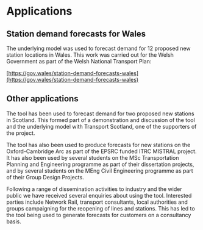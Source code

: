 # Applications
<!-- position: 4 -->

## Station demand forecasts for Wales

The underlying model was used to forecast demand for 12 proposed new station locations in Wales. This work was carried out for the Welsh Government as part of the Welsh National Transport Plan:

[https://gov.wales/station-demand-forecasts-wales](https://gov.wales/station-demand-forecasts-wales)

## Other applications

The tool has been used to forecast demand for two proposed new stations in Scotland. This formed part of a demonstration and discussion of the tool and the underlying model with Transport Scotland, one of the supporters of the project.

The tool has also been used to produce forecasts for new stations on the Oxford-Cambridge Arc as part of the EPSRC funded ITRC MISTRAL project. It has also been used by several students on the MSc Transportation Planning and Engineering programme as part of their dissertation projects, and by several students on the MEng Civil Engineering programme as part of their Group Design Projects.

Following a range of dissemination activities to industry and the wider public we have received several enquiries about using the tool. Interested parties include Network Rail, transport consultants, local authorities and groups campaigning for the reopening of lines and stations. This has led to the tool being used to generate forecasts for customers on a consultancy basis.